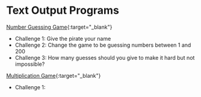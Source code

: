 # Text Output Programs

[Number Guessing Game](https://trinket.io/library/trinkets/920e5a0a8d){:target="_blank"}
* Challenge 1: Give the pirate your name
* Challenge 2: Change the game to be guessing numbers between 1 and 200
* Challenge 3: How many guesses should you give to make it hard but not impossible?

[Multiplication Game](https://trinket.io/library/trinkets/b91ab2bbc5){:target="_blank"}
* Challenge 1: 
